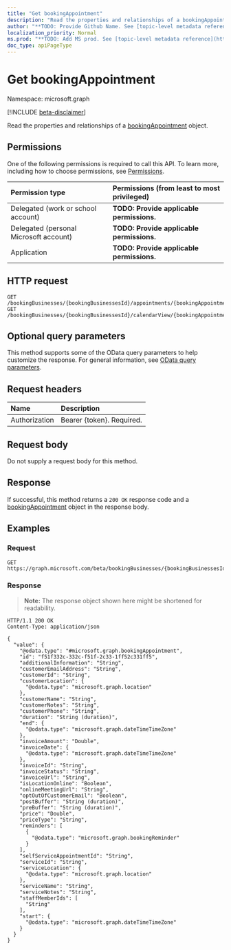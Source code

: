 ```yaml
---
title: "Get bookingAppointment"
description: "Read the properties and relationships of a bookingAppointment object."
author: "**TODO: Provide Github Name. See [topic-level metadata reference](https://msgo.azurewebsites.net/add/document/guidelines/metadata.html#topic-level-metadata)**"
localization_priority: Normal
ms.prod: "**TODO: Add MS prod. See [topic-level metadata reference](https://msgo.azurewebsites.net/add/document/guidelines/metadata.html#topic-level-metadata)**"
doc_type: apiPageType
---
```


# Get bookingAppointment
Namespace: microsoft.graph

[!INCLUDE [beta-disclaimer](../../includes/beta-disclaimer.md)]

Read the properties and relationships of a [bookingAppointment](../resources/bookingappointment.md) object.

## Permissions
One of the following permissions is required to call this API. To learn more, including how to choose permissions, see [Permissions](/graph/permissions-reference).

|Permission type|Permissions (from least to most privileged)|
|:---|:---|
|Delegated (work or school account)|**TODO: Provide applicable permissions.**|
|Delegated (personal Microsoft account)|**TODO: Provide applicable permissions.**|
|Application|**TODO: Provide applicable permissions.**|

## HTTP request

<!-- {
  "blockType": "ignored"
}
-->
``` http
GET /bookingBusinesses/{bookingBusinessesId}/appointments/{bookingAppointmentId}
GET /bookingBusinesses/{bookingBusinessesId}/calendarView/{bookingAppointmentId}
```

## Optional query parameters
This method supports some of the OData query parameters to help customize the response. For general information, see [OData query parameters](/graph/query-parameters).

## Request headers
|Name|Description|
|:---|:---|
|Authorization|Bearer {token}. Required.|

## Request body
Do not supply a request body for this method.

## Response

If successful, this method returns a `200 OK` response code and a [bookingAppointment](../resources/bookingappointment.md) object in the response body.

## Examples

### Request
<!-- {
  "blockType": "request",
  "name": "get_bookingappointment"
}
-->
``` http
GET https://graph.microsoft.com/beta/bookingBusinesses/{bookingBusinessesId}/appointments/{bookingAppointmentId}
```


### Response
>**Note:** The response object shown here might be shortened for readability.
<!-- {
  "blockType": "response",
  "truncated": true,
  "@odata.type": "microsoft.graph.bookingAppointment"
}
-->
``` http
HTTP/1.1 200 OK
Content-Type: application/json

{
  "value": {
    "@odata.type": "#microsoft.graph.bookingAppointment",
    "id": "f51f332c-332c-f51f-2c33-1ff52c331ff5",
    "additionalInformation": "String",
    "customerEmailAddress": "String",
    "customerId": "String",
    "customerLocation": {
      "@odata.type": "microsoft.graph.location"
    },
    "customerName": "String",
    "customerNotes": "String",
    "customerPhone": "String",
    "duration": "String (duration)",
    "end": {
      "@odata.type": "microsoft.graph.dateTimeTimeZone"
    },
    "invoiceAmount": "Double",
    "invoiceDate": {
      "@odata.type": "microsoft.graph.dateTimeTimeZone"
    },
    "invoiceId": "String",
    "invoiceStatus": "String",
    "invoiceUrl": "String",
    "isLocationOnline": "Boolean",
    "onlineMeetingUrl": "String",
    "optOutOfCustomerEmail": "Boolean",
    "postBuffer": "String (duration)",
    "preBuffer": "String (duration)",
    "price": "Double",
    "priceType": "String",
    "reminders": [
      {
        "@odata.type": "microsoft.graph.bookingReminder"
      }
    ],
    "selfServiceAppointmentId": "String",
    "serviceId": "String",
    "serviceLocation": {
      "@odata.type": "microsoft.graph.location"
    },
    "serviceName": "String",
    "serviceNotes": "String",
    "staffMemberIds": [
      "String"
    ],
    "start": {
      "@odata.type": "microsoft.graph.dateTimeTimeZone"
    }
  }
}
```

